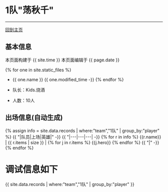# 1队"荡秋千"
---

[回到主页](README.md)

## 基本信息
本页面构建于 {{ site.time }}
本页面编辑于 {{ page.date }}

{% for one in site.static_files %}
   - {{ one.name }} {{ one.modified_time -}}
{% endfor %}

- 队长：Kids.烧酒
- 人数：10人

## 出场信息(自动生成)

{% assign info = site.data.records | where:"team","1队" | group_by:"player" %}
{{ "|队员|上场|英雄|" -}}
{{ "|---|---|---| -}}
{% for r in info %}
  {{r.name}}  |  {{ r.items | size }} |  {% for j in r.items %}  {{j.hero}}  {% endfor %}  {{ "|" -}}
{% endfor %}

# 调试信息如下
{{ site.data.records | where:"team","1队" | group_by:"player" }}




